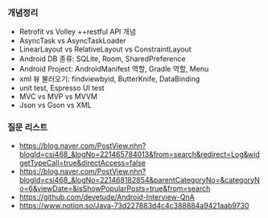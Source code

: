 ### 개념정리
- Retrofit vs Volley ++restful API 개념
- AsyncTask vs AsyncTaskLoader
- LinearLayout vs RelativeLayout vs ConstraintLayout
- Android DB 종류: SQLite, Room, SharedPreference
- Android Project: AndroidManifest 역할, Gradle 역할, Menu
- xml 뷰 불러오기: findviewbyid, ButterKnife, DataBinding
- unit test, Espresso UI test
- MVC vs MVP vs MVVM
- Json vs Gson vs XML

### 질문 리스트
- https://blog.naver.com/PostView.nhn?blogId=csi468_&logNo=221465784013&from=search&redirect=Log&widgetTypeCall=true&directAccess=false
- https://blog.naver.com/PostView.nhn?blogId=csi468_&logNo=221468182854&parentCategoryNo=&categoryNo=6&viewDate=&isShowPopularPosts=true&from=search
- https://github.com/devetude/Android-Interview-QnA
- https://www.notion.so/Java-73d227883d4c4c388884a9421aab9730
